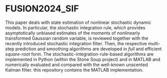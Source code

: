 # FUSION2024_SIF
This paper deals with state estimation of nonlinear stochastic dynamic models. In particular, the stochastic integration rule, which provides asymptotically unbiased estimates of the moments of nonlinearly transformed Gaussian random variable, is reviewed together with the recently introduced stochastic integration filter. Then, the respective multi-step prediction and smoothing algorithms are developed in _full_ and efficient _square-root_ form. The stochastic-integration-rule-based algorithms are implemented in Python (within the Stone Soup project) and in MATLAB and numerically evaluated and compared with the well-known unscented Kalman filter. this repository contains the MATLAB implementation.
